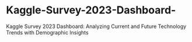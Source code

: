 # Kaggle-Survey-2023-Dashboard-
Kaggle Survey 2023 Dashboard: Analyzing Current and Future Technology Trends with Demographic Insights
